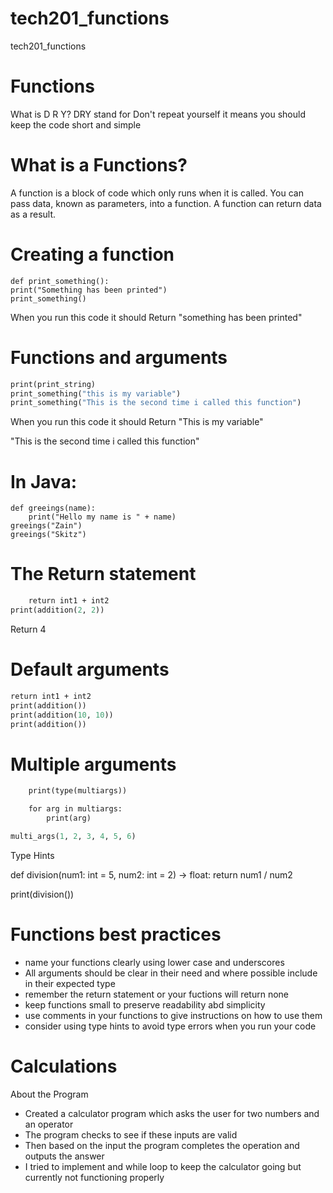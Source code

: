 # tech201_functions
tech201_functions

# Functions

 What is D R Y?
DRY stand for Don't repeat yourself it means you should keep the code short and simple

# What is a Functions?
A function is a block of code which only runs when it is called. You can pass data, known as parameters, into a function. A function can return data as a result.

# Creating a function

```
def print_something():
print("Something has been printed")
print_something()
```

When you run this code it should Return "something has been printed"

# Functions and arguments

```def print_something(print_string):
print(print_string)
print_something("this is my variable")
print_something("This is the second time i called this function")
```
When you run this code it should Return "This is my variable"

"This is the second time i called this function"


# In Java:
 
```public void print_string(string_text)
def greeings(name):
    print("Hello my name is " + name)
greeings("Zain")
greeings("Skitz")
```

# The Return statement
```def addition(int1, int2):
    return int1 + int2
print(addition(2, 2))
```

Return 4
 
# Default arguments

 ```def addition(int1=2, int2=2):
return int1 + int2
print(addition())
print(addition(10, 10))
print(addition())
```

# Multiple arguments

```def multi_args(*multiargs):
    print(type(multiargs))

    for arg in multiargs:
        print(arg)

multi_args(1, 2, 3, 4, 5, 6)
```
 Type Hints



 def division(num1: int = 5, num2: int = 2) -> float:
    return num1 / num2

 print(division())

# Functions best practices

- name your functions clearly using lower case and underscores
-  All arguments should be clear in their need and where possible include in their expected type
- remember the return statement or your fuctions will return none
- keep functions small to preserve readability abd simplicity
- use comments in your functions to give instructions on how to use them
- consider using type hints to avoid type errors when you run your code

# Calculations

About the Program
- Created a calculator program which asks the user for two numbers and an operator
- The program checks to see if these inputs are valid
- Then based on the input the program completes the operation and outputs the answer
- I tried to implement and while loop to keep the calculator going but currently not functioning properly




